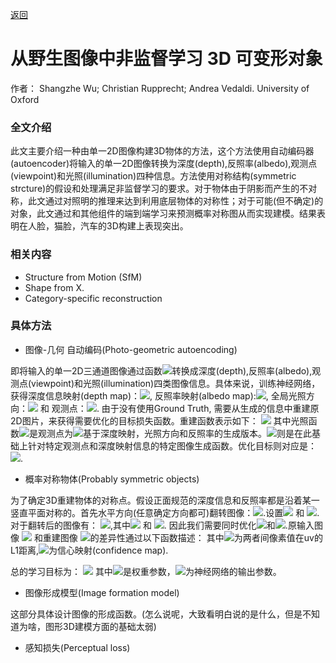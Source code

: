 [返回](https://github.com/zouheq/CVPR-2020)
# 从野生图像中非监督学习 3D 可变形对象
作者： Shangzhe Wu; Christian Rupprecht; Andrea Vedaldi. University of Oxford


### 全文介绍

此文主要介绍一种由单一2D图像构建3D物体的方法，这个方法使用自动编码器(autoencoder)将输入的单一2D图像转换为深度(depth),反照率(albedo),观测点(viewpoint)和光照(illumination)四种信息。方法使用对称结构(symmetric strcture)的假设和处理满足非监督学习的要求。对于物体由于阴影而产生的不对称，此文通过对照明的推理来达到利用底层物体的对称性；对于可能(但不确定)的对象，此文通过和其他组件的端到端学习来预测概率对称图从而实现建模。结果表明在人脸，猫脸，汽车的3D构建上表现突出。

### 相关内容

- Structure  from  Motion (SfM)
- Shape from X.
- Category-specific reconstruction

### 具体方法
- 图像-几何 自动编码(Photo-geometric autoencoding)

即将输入的单一2D三通道图像通过函数<img src="https://latex.codecogs.com/png.latex? \Large \Omega">转换成深度(depth),反照率(albedo),观测点(viewpoint)和光照(illumination)四类图像信息。具体来说，训练神经网络，获得深度信息映射(depth map)：<img src="https://latex.codecogs.com/png.latex? \Large d: \Omega \rightarrow R_+">, 反照率映射(albedo map):<img src="https://latex.codecogs.com/png.latex? \Large a: \Omega \rightarrow R^3">, 全局光照方向：<img src="https://latex.codecogs.com/png.latex? \Large l \in S^2"> 和 观测点：<img src="https://latex.codecogs.com/png.latex? \Large w \in R^6">.
由于没有使用Ground Truth, 需要从生成的信息中重建原2D图片，来获得需要优化的目标损失函数。重建函数表示如下：
<img src="https://latex.codecogs.com/png.latex? \Large \hat{I} = \Pi (\Lambda(a,d,l),d,w)">
其中光照函数<img src="https://latex.codecogs.com/png.latex? \Large \Lambda">是观测点为<img src="https://latex.codecogs.com/png.latex? \Large w = 0">基于深度映射，光照方向和反照率的生成版本。<img src="https://latex.codecogs.com/png.latex? \Large \Pi">则是在此基础上针对特定观测点和深度映射信息的特定图像生成函数。优化目标则对应是：<img src="https://latex.codecogs.com/png.latex? \Large I \approx \hat{I}">.

- 概率对称物体(Probably symmetric objects)

为了确定3D重建物体的对称点。假设正面规范的深度信息和反照率都是沿着某一竖直平面对称的。首先水平方向(任意确定方向都可)翻转图像：<img src="https://latex.codecogs.com/png.latex? \Large [flip(a)]_{a,u,v} = a_{c,w-1-u,v}">.设置<img src="https://latex.codecogs.com/png.latex? \Large d \approx (flip({d}')"> 和 <img src="https://latex.codecogs.com/png.latex? \Large a \approx flip({a}')">.对于翻转后的图像有：
<img src="https://latex.codecogs.com/png.latex? \Large {\hat{I}}' = \Pi (\Lambda({a}',{d}',l),{d}',w)">,其中<img src="https://latex.codecogs.com/png.latex? \Large d \approx flip({d}')"> 和 <img src="https://latex.codecogs.com/png.latex? \Large a \approx flip({a}')">.
因此我们需要同时优化<img src="https://latex.codecogs.com/png.latex? \Large I \approx \hat{I}">和<img src="https://latex.codecogs.com/png.latex? \Large I \approx {\hat{I}}'">.原输入图像 <img src="https://latex.codecogs.com/png.latex? \Large I "> 和重建图像 <img src="https://latex.codecogs.com/png.latex? \Large \hat{I}'">的差异性通过以下函数描述：
其中<img src="https://latex.codecogs.com/png.latex? \Large l_{1,uv} = |\hat{I}_{uv} - I_{uv}|'">为两者间像素值在uv的L1距离,<img src="https://latex.codecogs.com/png.latex? \Large \sigma \in R_{+}^{W \times H}">为信心映射(confidence map).

总的学习目标为：
<img src="https://latex.codecogs.com/png.latex? \Large \varepsilon(\phi; I) = \L(\hat{I},I,\sigma) + \lambda_f \L({\hat{I}}',I,{\sigma}')">
其中<img src="https://latex.codecogs.com/png.latex? \Large \lambda_f = 0.5">是权重参数，<img src="https://latex.codecogs.com/png.latex? \Large (d,a,w,l,\sigma,{\sigma}') = \phi(I)">为神经网络的输出参数。


- 图像形成模型(Image formation model)

这部分具体设计图像的形成函数。(怎么说呢，大致看明白说的是什么，但是不知道为啥，图形3D建模方面的基础太弱)
- 感知损失(Perceptual loss)